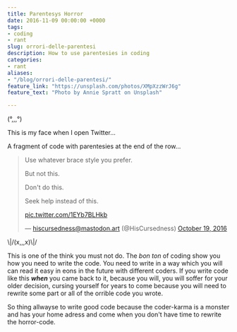 ```yaml
---
title: Parentesys Horror
date: 2016-11-09 00:00:00 +0000
tags:
- coding
- rant
slug: orrori-delle-parentesi
description: How to use parentesies in coding
categories:
- rant
aliases:
- "/blog/orrori-delle-parentesi/"
feature_link: "https://unsplash.com/photos/XMpXzzWrJ6g"
feature_text: "Photo by Annie Spratt on Unsplash"

---
```

(°,,,°)

This is my face when I open Twitter...

A fragment of code with parentesies at the end of the row...


>Use whatever brace style you prefer.
>
>But not this.
>
>Don't do this.
>
>Seek help instead of this. 
>
><a href="https://t.co/1EYb7BLHkb">pic.twitter.com/1EYb7BLHkb</a></p>— hiscursedness@mastodon.art (@HisCursedness) <a href="https://twitter.com/HisCursedness/status/788690145822306304?ref_src=twsrc%5Etfw">October 19, 2016</a></blockquote>


\\|/(x,,,x)\\|/

This is one of the think you must not do. 
The *bon ton* of coding show you how you need to write the code.
You need to write in a way which you will can read it easy in eons in the future with different coders. 
If you write code like this ***when*** you came back to it, because you will, you will soffer for your older decision, cursing yourself for years to come because you will need to rewrite some part or all of the orrible code you wrote.

So thing allwayse to write good code because the coder-karma is a monster and has your home adress and come when you don't have time to rewrite the horror-code.

